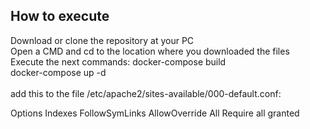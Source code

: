 
## How to execute

Download or clone the repository at your PC
<br/>
Open a CMD and cd to the location where you downloaded the files
<br/>
Execute the next commands:
docker-compose build<br/>
docker-compose up -d<br/>
<br/>
add this to the file /etc/apache2/sites-available/000-default.conf:
<p>
<Directory /var/www/html>
    Options Indexes FollowSymLinks
    AllowOverride All
    Require all granted
</Directory>
</p>